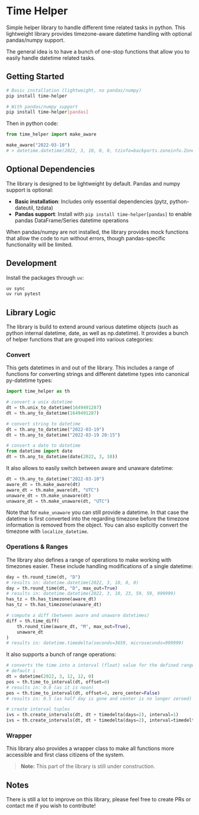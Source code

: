 # Time Helper

Simple helper library to handle different time related tasks in python. This lightweight library provides timezone-aware datetime handling with optional pandas/numpy support.

The general idea is to have a bunch of one-stop functions that allow you to easily handle datetime related tasks.

## Getting Started

```bash
# Basic installation (lightweight, no pandas/numpy)
pip install time-helper

# With pandas/numpy support
pip install time-helper[pandas]
```

Then in python code:

```python
from time_helper import make_aware

make_aware("2022-03-10")
# > datetime.datetime(2022, 3, 10, 0, 0, tzinfo=backports.zoneinfo.ZoneInfo(key='CET'))
```

## Optional Dependencies

The library is designed to be lightweight by default. Pandas and numpy support is optional:

- **Basic installation**: Includes only essential dependencies (pytz, python-dateutil, tzdata)
- **Pandas support**: Install with `pip install time-helper[pandas]` to enable pandas DataFrame/Series datetime operations

When pandas/numpy are not installed, the library provides mock functions that allow the code to run without errors, though pandas-specific functionality will be limited.

## Development

Install the packages through `uv`:

```bash
uv sync
uv run pytest
```

## Library Logic

The library is build to extend around various datetime objects (such as python internal datetime, date, as well as np.datetime).
It provides a bunch of helper functions that are grouped into various categories:

### Convert

This gets datetimes in and out of the library. This includes a range of functions for converting strings and different datetime types into canonical py-datetime types:

```python
import time_helper as th

# convert a unix datetime
dt = th.unix_to_datetime(1649491287)
dt = th.any_to_datetime(1649491287)

# convert string to datetime
dt = th.any_to_datetime("2022-03-19")
dt = th.any_to_datetime("2022-03-19 20:15")

# convert a date to datetime
from datetime import date
dt = th.any_to_datetime(date(2022, 3, 10))
```

It also allows to easily switch between aware and unaware datetime:

```python
dt = th.any_to_datetime("2022-03-10")
aware_dt = th.make_aware(dt)
aware_dt = th.make_aware(dt, "UTC")
unaware_dt = th.make_unaware(dt)
unaware_dt = th.make_unaware(dt, "UTC")
```

Note that for `make_unaware` you can still provide a datetime. In that case the datetime is first converted into the regarding timezone before the
timezone information is removed from the object. You can also explicitly convert the timezone with `localize_datetime`.

### Operations & Ranges

The library also defines a range of operations to make working with timezones easier.
These include handling modifications of a single datetime:

```python
day = th.round_time(dt, "D")
# results in: datetime.datetime(2022, 3, 10, 0, 0)
day = th.round_time(dt, "D", max_out=True)
# results in: datetime.datetime(2022, 3, 10, 23, 59, 59, 999999)
has_tz = th.has_timezone(aware_dt)
has_tz = th.has_timezone(unaware_dt)

# compute a diff (between aware and unaware datetimes)
diff = th.time_diff(
    th.round_time(aware_dt, "M", max_out=True),
    unaware_dt
)
# results in: datetime.timedelta(seconds=3659, microseconds=999999)
```

It also supports a bunch of range operations:

```python
# converts the time into a interval (float) value for the defined range
# default i
dt = datetime(2022, 3, 12, 12, 0)
pos = th.time_to_interval(dt, offset=0)
# results in: 0.0 (as it is noon)
pos = th.time_to_interval(dt, offset=0, zero_center=False)
# results in: 0.5 (as half day is gone and center is no longer zeroed)

# create interval tuples
ivs = th.create_intervals(dt, dt + timedelta(days=2), interval=1)
ivs = th.create_intervals(dt, dt + timedelta(days=2), interval=timedelta(minutes=30))
```

### Wrapper

This library also provides a wrapper class to make all functions more accessible and first class citizens of the system.

> **Note:** This part of the library is still under construction.

## Notes

There is still a lot to improve on this library, please feel free to create PRs or contact me if you wish to contribute!
